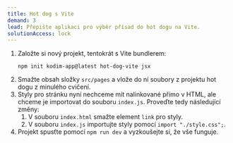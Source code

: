 ```yaml
---
title: Hot dog s Vite
demand: 3
lead: Přepište aplikaci pro výběr přísad do hot dogu na Vite.
solutionAccess: lock
---
```


1. Založte si nový projekt, tentokrát s Vite bundlerem:
   ```shell
   npm init kodim-app@latest hot-dog-vite jsx
   ```
1. Smažte obsah složky `src/pages` a vlože do ní soubory z projektu hot dogu z minulého cvičení.
1. Styly pro stránku nyní nechceme mít nalinkované přímo v HTML, ale chceme je importovat do souboru `index.js`. Proveďte tedy následující změny:
   1. V souboru `index.html` smažte element `link` pro styly.
   1. V souboru `index.js` importujte styly pomocí `import "./style.css";`.
1. Projekt spusťte pomocí `npm run dev` a vyzkoušejte si, že vše funguje.
